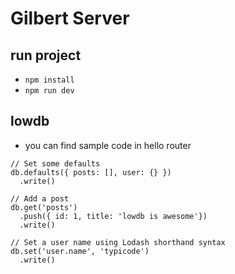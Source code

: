 # Gilbert Server

## run project

- `npm install`
- `npm run dev`

## lowdb

- you can find sample code in hello router

```
// Set some defaults
db.defaults({ posts: [], user: {} })
  .write()

// Add a post
db.get('posts')
  .push({ id: 1, title: 'lowdb is awesome'})
  .write()

// Set a user name using Lodash shorthand syntax
db.set('user.name', 'typicode')
  .write()
```
